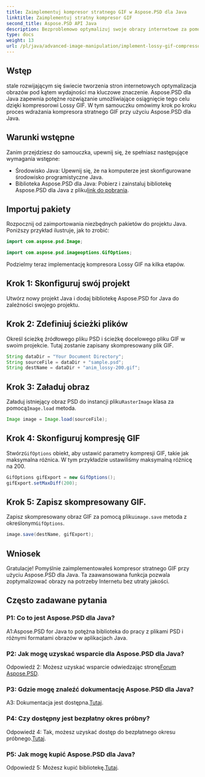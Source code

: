 ```yaml
---
title: Zaimplementuj kompresor stratnego GIF w Aspose.PSD dla Java
linktitle: Zaimplementuj stratny kompresor GIF
second_title: Aspose.PSD API Java
description: Bezproblemowo optymalizuj swoje obrazy internetowe za pomocą Aspose.PSD dla kompresora Lossy GIF firmy Java. Postępuj zgodnie z naszym przewodnikiem krok po kroku, aby zapewnić skuteczne wdrożenie.
type: docs
weight: 13
url: /pl/java/advanced-image-manipulation/implement-lossy-gif-compressor/
---
```

## Wstęp

stale rozwijającym się świecie tworzenia stron internetowych optymalizacja obrazów pod kątem wydajności ma kluczowe znaczenie. Aspose.PSD dla Java zapewnia potężne rozwiązanie umożliwiające osiągnięcie tego celu dzięki kompresorowi Lossy GIF. W tym samouczku omówimy krok po kroku proces wdrażania kompresora stratnego GIF przy użyciu Aspose.PSD dla Java.

## Warunki wstępne

Zanim przejdziesz do samouczka, upewnij się, że spełniasz następujące wymagania wstępne:

- Środowisko Java: Upewnij się, że na komputerze jest skonfigurowane środowisko programistyczne Java.
-  Biblioteka Aspose.PSD dla Java: Pobierz i zainstaluj bibliotekę Aspose.PSD dla Java z pliku[link do pobrania](https://releases.aspose.com/psd/java/).

## Importuj pakiety

Rozpocznij od zaimportowania niezbędnych pakietów do projektu Java. Poniższy przykład ilustruje, jak to zrobić:

```java
import com.aspose.psd.Image;

import com.aspose.psd.imageoptions.GifOptions;
```

Podzielmy teraz implementację kompresora Lossy GIF na kilka etapów.

## Krok 1: Skonfiguruj swój projekt

Utwórz nowy projekt Java i dodaj bibliotekę Aspose.PSD for Java do zależności swojego projektu.

## Krok 2: Zdefiniuj ścieżki plików

Określ ścieżkę źródłowego pliku PSD i ścieżkę docelowego pliku GIF w swoim projekcie. Tutaj zostanie zapisany skompresowany plik GIF.

```java
String dataDir = "Your Document Directory";
String sourceFile = dataDir + "sample.psd";
String destName = dataDir + "anim_lossy-200.gif";
```

## Krok 3: Załaduj obraz

 Załaduj istniejący obraz PSD do instancji pliku`RasterImage` klasa za pomocą`Image.load` metoda.

```java
Image image = Image.load(sourceFile);
```

## Krok 4: Skonfiguruj kompresję GIF

 Stwórz`GifOptions` obiekt, aby ustawić parametry kompresji GIF, takie jak maksymalna różnica. W tym przykładzie ustawiliśmy maksymalną różnicę na 200.

```java
GifOptions gifExport = new GifOptions();
gifExport.setMaxDiff(200);
```

## Krok 5: Zapisz skompresowany GIF.

 Zapisz skompresowany obraz GIF za pomocą pliku`image.save` metoda z określonym`GifOptions`.

```java
image.save(destName, gifExport);
```

## Wniosek

Gratulacje! Pomyślnie zaimplementowałeś kompresor stratnego GIF przy użyciu Aspose.PSD dla Java. Ta zaawansowana funkcja pozwala zoptymalizować obrazy na potrzeby Internetu bez utraty jakości.

## Często zadawane pytania

### P1: Co to jest Aspose.PSD dla Java?

A1:Aspose.PSD for Java to potężna biblioteka do pracy z plikami PSD i różnymi formatami obrazów w aplikacjach Java.

### P2: Jak mogę uzyskać wsparcie dla Aspose.PSD dla Java?

 Odpowiedź 2: Możesz uzyskać wsparcie odwiedzając stronę[Forum Aspose.PSD](https://forum.aspose.com/c/psd/34).

### P3: Gdzie mogę znaleźć dokumentację Aspose.PSD dla Java?

A3: Dokumentacja jest dostępna.[Tutaj](https://reference.aspose.com/psd/java/).

### P4: Czy dostępny jest bezpłatny okres próbny?

 Odpowiedź 4: Tak, możesz uzyskać dostęp do bezpłatnego okresu próbnego.[Tutaj](https://releases.aspose.com/).

### P5: Jak mogę kupić Aspose.PSD dla Java?

 Odpowiedź 5: Możesz kupić bibliotekę.[Tutaj](https://purchase.aspose.com/buy).